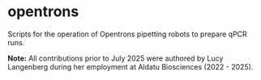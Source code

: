 # opentrons
Scripts for the operation of Opentrons pipetting robots to prepare qPCR runs.

**Note:** All contributions prior to July 2025 were authored by Lucy Langenberg during her employment at Aldatu Biosciences (2022 - 2025).
